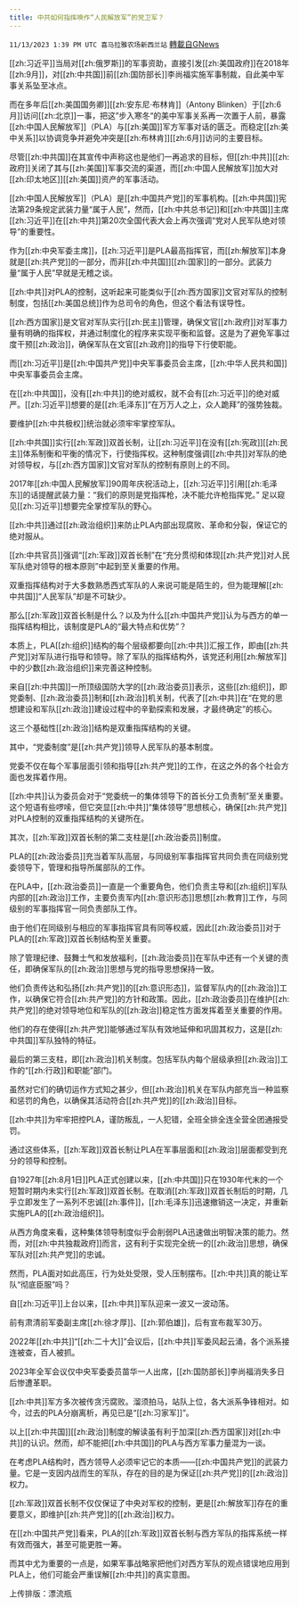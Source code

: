 ```yaml
---
title: 中共如何指挥唤作“人民解放军”的党卫军？
---
```

`11/13/2023 1:39 PM UTC 喜马拉雅农场新西兰站` [轉載自GNews](https://gnews.org/articles/1971068)

[[zh:习近平]]当局对[[zh:俄罗斯]]的军事资助，直接引发[[zh:美国政府]]在2018年[[zh:9月]]，对[[zh:中共国]]前[[zh:国防部长]]李尚福实施军事制裁，自此美中军事关系坠至冰点。

而在多年后[[zh:美国国务卿]][[zh:安东尼·布林肯]]（Antony Blinken）于[[zh:6月]]访问[[zh:北京]]一事，把这”步入寒冬“的美中军事关系再一次置于人前，暴露[[zh:中国人民解放军]]（PLA）与[[zh:美国]]军方军事对话的匮乏。而稳定[[zh:美中关系]]以协调竞争并避免冲突是[[zh:布林肯]][[zh:6月]]访问的主要目标。

尽管[[zh:中共国]]在其宣传中声称这也是他们一再追求的目标，但[[zh:中共]][[zh:政府]]关闭了其与[[zh:美国]]军事交流的渠道，而[[zh:中国人民解放军]]加大对[[zh:印太地区]][[zh:美国]]资产的军事活动。

[[zh:中国人民解放军]]（PLA）是[[zh:中国共产党]]的军事机构。[[zh:中共国]]宪法第29条规定武装力量“属于人民”，然而，[[zh:中共总书记]]和[[zh:中共国]]主席[[zh:习近平]]在[[zh:中共]]第20次全国代表大会上再次强调“党对人民军队绝对领导”的重要性。

作为[[zh:中央军委主席]]，[[zh:习近平]]是PLA最高指挥官，而[[zh:解放军]]本身就是[[zh:共产党]]的一部分，而非[[zh:中共国]][[zh:国家]]的一部分。武装力量“属于人民”早就是无稽之谈。

[[zh:中共]]对PLA的控制，这听起来可能类似于[[zh:西方国家]]文官对军队的控制制度，包括[[zh:美国总统]]作为总司令的角色，但这个看法有误导性。

[[zh:西方国家]]是文官对军队实行[[zh:民主]]管理，确保文官[[zh:政府]]对军事力量有明确的指挥权，并通过制度化的程序来实现平衡和监督。这是为了避免军事过度干预[[zh:政治]]，确保军队在文官[[zh:政府]]的指导下行使职能。

而[[zh:习近平]]是[[zh:中国共产党]]中央军事委员会主席，[[zh:中华人民共和国]]中央军事委员会主席。

在[[zh:中共国]]，没有[[zh:中共]]的绝对威权，就不会有[[zh:习近平]]的绝对威严。[[zh:习近平]]想要的是[[zh:毛泽东]]“在万万人之上，众人跪拜”的强势独裁。

要维护[[zh:中共极权]]统治就必须牢牢掌控军队。

[[zh:中共国]]实行[[zh:军政]]双首长制，让[[zh:习近平]]在没有[[zh:宪政]][[zh:民主]]体系制衡和平衡的情况下，行使指挥权。这种制度强调[[zh:中共]]对军队的绝对领导权，与[[zh:西方国家]]文官对军队的控制有原则上的不同。

2017年[[zh:中国人民解放军]]90周年庆祝活动上，[[zh:习近平]]引用[[zh:毛泽东]]的话提醒武装力量：“我们的原则是党指挥枪，决不能允许枪指挥党。” 足以窥见[[zh:习近平]]想要完全掌控军队的野心。

[[zh:中共]]通过[[zh:政治组织]]来防止PLA内部出现腐败、革命和分裂，保证它的绝对服从。

[[zh:中共官员]]强调“[[zh:军政]]双首长制”在“充分贯彻和体现[[zh:共产党]]对人民军队绝对领导的根本原则”中起到至关重要的作用。

双重指挥结构对于大多数熟悉西式军队的人来说可能是陌生的，但为能理解[[zh:中共国]]“人民军队”却是不可缺少。

那么[[zh:军政]]双首长制是什么？以及为什么[[zh:中国共产党]]认为与西方的单一指挥结构相比，该制度是PLA的“最大特点和优势”？

本质上，PLA[[zh:组织]]结构的每个层级都要向[[zh:中共]]汇报工作，即由[[zh:共产党]]对军队进行指导和领导。除了军队的指挥结构外，该党还利用[[zh:解放军]]中的少数[[zh:政治组织]]来完善这种控制。

来自[[zh:中共国]]一所顶级国防大学的[[zh:政治委员]]表示，这些[[zh:组织]]，即党委制、[[zh:政治委员]]制和[[zh:政治]]机关制，代表了[[zh:中共]]在“在党的思想建设和军队[[zh:政治]]建设过程中的辛勤探索和发展，才最终确定”的核心。

这三个基础性[[zh:政治]]结构是双重指挥结构的关键。

其中，“党委制度”是[[zh:共产党]]领导人民军队的基本制度。

党委不仅在每个军事层面引领和指导[[zh:共产党]]的工作，在这之外的各个社会方面也发挥着作用。

[[zh:中共]]认为委员会对于“党委统一的集体领导下的首长分工负责制”至关重要。这个短语有些啰嗦，但它突显[[zh:中共]]“集体领导”思想核心，确保[[zh:共产党]]对PLA控制的双重指挥结构的关键所在。

其次，[[zh:军政]]双首长制的第二支柱是[[zh:政治委员]]制度。

PLA的[[zh:政治委员]]充当着军队高层，与同级别军事指挥官共同负责在同级别党委领导下，管理和指导所属部队的工作。

在PLA中，[[zh:政治委员]]一直是一个重要角色，他们负责主导和[[zh:组织]]军队内部的[[zh:政治]]工作，主要负责军内[[zh:意识形态]]思想[[zh:教育]]工作，与同级别的军事指挥官一同负责部队工作。

由于他们在同级别与相应的军事指挥官具有同等权威，因此[[zh:政治委员]]对于PLA的[[zh:军政]]双首长制结构至关重要。

除了管理纪律、鼓舞士气和发放福利，[[zh:政治委员]]在军队中还有一个关键的责任，即确保军队的[[zh:政治]]思想与党的指导思想保持一致。

他们负责传达和弘扬[[zh:共产党]]的[[zh:意识形态]]，监督军队内的[[zh:政治]]工作，以确保它符合[[zh:共产党]]的方针和政策。因此，[[zh:政治委员]]在维护[[zh:共产党]]的绝对领导地位和军队的[[zh:政治]]稳定性方面发挥着至关重要的作用。

他们的存在使得[[zh:共产党]]能够通过军队有效地延伸和巩固其权力，这是[[zh:中共国]]军队独特的特征。

最后的第三支柱，即[[zh:政治]]机关制度。包括军队内每个层级承担[[zh:政治]]工作的“[[zh:行政]]和职能”部门。

虽然对它们的确切运作方式知之甚少，但[[zh:政治]]机关在军队内部充当一种监察和惩罚的角色，以确保其活动符合[[zh:共产党]]的[[zh:政治]]目标。

[[zh:中共]]为牢牢把控PLA，谨防叛乱，一人犯错，全班全排全连全营全团通报受罚。

通过这些体系，[[zh:军政]]双首长制让PLA在军事层面和[[zh:政治]]层面都受到充分的领导和控制。

自1927年[[zh:8月1日]]PLA正式创建以来，[[zh:中共国]]只在1930年代末的一个短暂时期内未实行[[zh:军政]]双首长制。在取消[[zh:军政]]双首长制后的时期，几乎立即发生了一系列不忠诚[[zh:事件]]，[[zh:毛泽东]]迅速撤销这一决定，并重新实施PLA的[[zh:政治组织]]。

从西方角度来看，这种集体领导制度似乎会削弱PLA迅速做出明智决策的能力。然而，对[[zh:中共独裁政府]]而言，这有利于实现完全统一的[[zh:政治]]思想，确保军队对[[zh:共产党]]的忠诚。

然而，PLA面对如此高压，行为处处受限，受人压制摆布。[[zh:中共]]真的能让军队“彻底臣服”吗？

自[[zh:习近平]]上台以来，[[zh:中共]]军队迎来一波又一波动荡。

前有肃清前军委副主席[[zh:徐才厚]]、[[zh:郭伯雄]]，后有宣布裁军30万。

2022年[[zh:中共]]“[[zh:二十大]]”会议后，[[zh:中共]]军委风起云涌，各个派系接连被查，百人被抓。

2023年全军会议仅中央军委委员苗华一人出席，[[zh:国防部长]]李尚福消失多日后惨遭革职。

[[zh:中共]]军方多次被传贪污腐败。溜须拍马，站队上位，各大派系争锋相对。如今，过去的PLA分崩离析，再见已是“[[zh:习家军]]”。

以上[[zh:中共国]][[zh:政治]]制度的解读虽有利于加深[[zh:西方国家]]对[[zh:中共]]的认识。然而，却不能把[[zh:中共国]]的PLA与西方军事力量混为一谈。

在考虑PLA结构时，西方领导人必须牢记它的本质——[[zh:中国共产党]]的武装力量。它是一支因内战而生的军队，存在的目的是为保证[[zh:共产党]]的[[zh:政治]]权力。

[[zh:军政]]双首长制不仅仅保证了中央对军权的控制，更是[[zh:解放军]]存在的重要意义，即维护[[zh:共产党]]的[[zh:政治]]权力。

在[[zh:中国共产党]]看来，PLA的[[zh:军政]]双首长制与西方军队的指挥系统一样有效而强大，甚至可能更胜一筹。

而其中尤为重要的一点是，如果军事战略家把他们对西方军队的观点错误地应用到PLA上，他们可能会严重误解[[zh:中共]]的真实意图。

上传排版：漂流瓶
